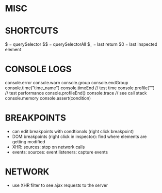 # MISC


# SHORTCUTS
$ = querySelector
$$ = querySelectorAll
$_ = last return
$0 = last inspected element


# CONSOLE LOGS
console.error
console.warn
console.group
console.endGroup
console.time("time_name")
console.timeEnd         // test time
console.profile("")     // test performance
console.profileEnd()
console.trace       // see call stack
console.memory
console.assert(condition)


# BREAKPOINTS
- can edit breakpoints with condtionals (right click breakpoint)
- DOM breakpoints (right click in inspector): find where elements are getting modified
- XHR: sources: stop on network calls
- events: sources: event listeners: capture events

# NETWORK
- use XHR filter to see ajax requests to the server

